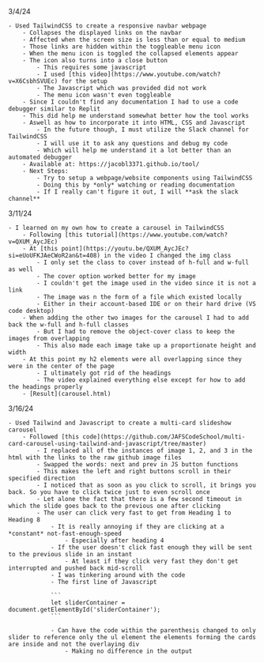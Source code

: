 3/4/24

    - Used TailwindCSS to create a responsive navbar webpage
        - Collapses the displayed links on the navbar
        - Affected when the screen size is less than or equal to medium
        - Those links are hidden within the toggleable menu icon
        - When the menu icon is toggled the collapsed elements appear
        - The icon also turns into a close button
            - This requires some javascript
            - I used [this video](https://www.youtube.com/watch?v=X6CsbhSVUEc) for the setup
            - The Javascript which was provided did not work
            - The menu icon wasn't even toggleable
        - Since I couldn't find any documentation I had to use a code debugger similar to Replit
        - This did help me understand somewhat better how the tool works
        - Aswell as how to incorporate it into HTML, CSS and Javascript
            - In the future though, I must utilize the Slack channel for TailwindCSS
            - I will use it to ask any questions and debug my code
            - Which will help me understand it a lot better than an automated debugger
        - Available at: https://jacobl3371.github.io/tool/
        - Next Steps:
            - Try to setup a webpage/website components using TailwindCSS
            - Doing this by *only* watching or reading documentation
            - If I really can't figure it out, I will **ask the slack channel**


3/11/24

    - I learned on my own how to create a carousel in TailwindCSS
        - Following [this tutorial](https://www.youtube.com/watch?v=QXUM_AycJEc)
        - At [this point](https://youtu.be/QXUM_AycJEc?si=eUoUFKJAeCWoR2an&t=408) in the video I changed the img class
            - I only set the class to cover instead of h-full and w-full as well
            - The cover option worked better for my image
            - I couldn't get the image used in the video since it is not a link
            - The image was n the form of a file which existed locally
            - Either in their account-based IDE or on their hard drive (VS code desktop)
        - When adding the other two images for the carousel I had to add back the w-full and h-full classes
            - But I had to remove the object-cover class to keep the images from overlapping
            - This also made each image take up a proportionate height and width
        - At this point my h2 elements were all overlapping since they were in the center of the page
            - I ultimately got rid of the headings
            - The video explained everything else except for how to add the headings properly
        - [Result](carousel.html)


3/16/24

    - Used Tailwind and Javascript to create a multi-card slideshow carousel
        - Followed [this code](https://github.com/JAFSCodeSchool/multi-card-carousel-using-tailwind-and-javascript/tree/master)
            - I replaced all of the instances of image 1, 2, and 3 in the html with the links to the raw github image files
            - Swapped the words: next and prev in JS button functions
            - This makes the left and right buttons scroll in their specified direction
            - I noticed that as soon as you click to scroll, it brings you back. So you have to click twice just to even scroll once
            - Let alone the fact that there is a few second timeout in which the slide goes back to the previous one after clicking
            - The user can click very fast to get from Heading 1 to Heading 8
                - It is really annoying if they are clicking at a *constant* not-fast-enough-speed
                    - Especially after heading 4
                - If the user doesn't click fast enough they will be sent to the previous slide in an instant
                    - At least if they click very fast they don't get interrupted and pushed back mid-scroll
                - I was tinkering around with the code
                - The first line of Javascript

                ```
                let sliderContainer = document.getElementById('sliderContainer');
                ```

                - Can have the code within the parenthesis changed to only slider to reference only the ul element the elements forming the cards are inside and not the overlaying div
                    - Making no difference in the output


